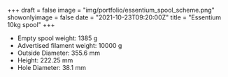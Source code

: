 +++
draft = false
image = "img/portfolio/essentium_spool_scheme.png"
showonlyimage = false
date = "2021-10-23T09:20:00Z"
title = "Essentium 10kg spool"
+++

* Empty spool weight: 1385 g
* Advertised filament weight: 10000 g
* Outside Diameter: 355.6 mm
* Height: 222.25 mm
* Hole Diameter:  38.1 mm
<!--more-->
